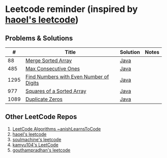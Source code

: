 # Leetcode reminder (inspired by [haoel's leetcode](https://github.com/haoel/leetcode))

## Problems & Solutions

| #    | Title | Solution                                                                                     | Notes |
|------| ----- |-----------------------------------------------------------------------------------------------------------| --------------------- |
| 88   | [Merge Sorted Array](https://leetcode.com/problems/merge-sorted-array) | [Java](https://github.com/vlsidlyarevich/leetcode/java/88_Merge_Sorted_Array.java)                        | 
| 485  | [Max Consecutive Ones](https://leetcode.com/problems/max-consecutive-ones/) | [Java](https://github.com/vlsidlyarevich/leetcode/java/485_Max_Consecutive_Ones.java)                     | 
| 1295 | [Find Numbers with Even Number of Digits](https://leetcode.com/problems/find-numbers-with-even-number-of-digits/) | [Java](https://github.com/vlsidlyarevich/leetcode/java/1295_Find_Numbers_With_Even_Number_Of_Digits.java) | 
| 977  | [Squares of a Sorted Array](https://leetcode.com/problems/squares-of-a-sorted-array/) | [Java](https://github.com/vlsidlyarevich/leetcode/java/977_Squares_of_a_Sorted_Array.java)                | 
| 1089 | [Duplicate Zeros](https://leetcode.com/problems/duplicate-zeros/) | [Java](https://github.com/vlsidlyarevich/leetcode/java/1089_Duplicate_Zeros.java)                         | 

## Other LeetCode Repos

1. [LeetCode Algorithms ~anishLearnsToCode](https://github.com/anishLearnsToCode/leetcode-algorithms)
1. [haoel's leetcode](https://github.com/haoel/leetcode)
1. [soulmachine's leetcode](https://github.com/soulmachine/leetcode)
1. [kamyu104's LeetCode](https://github.com/kamyu104/LeetCode)
1. [gouthampradhan's leetcode](https://github.com/gouthampradhan/leetcode)
